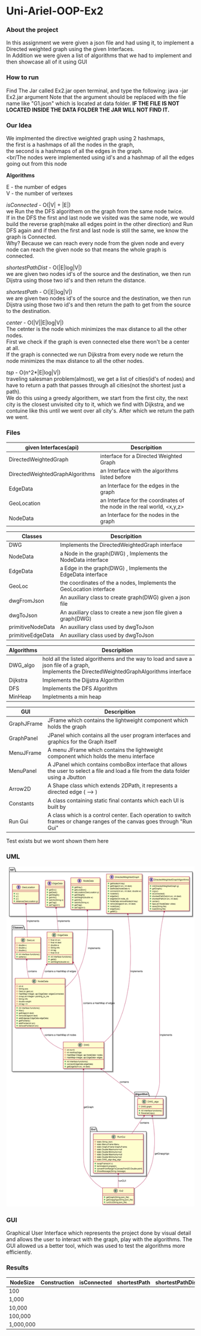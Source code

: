 # Uni-Ariel-OOP-Ex2

### About the project
In this assignment we were given a json file and had using it, to implement a Directed weighted graph using the given Interfaces.<br/>
In Addition we were given a list of algorithms that we had to implement and then showcase all of it using GUI

### How to run
Find The Jar called Ex2.jar
open terminal, and type the following: java -jar Ex2.jar argument
Note that the argument should be replaced with the file name like "G1.json" which is located at data folder.
**IF THE FILE IS NOT LOCATED INSIDE THE DATA FOLDER THE JAR WILL NOT FIND IT.**

### Our Idea
We implmented the directive weighted graph using 2 hashmaps,<br/>
the first is a hashmaps of all the nodes in the graph,<br/>
the second is a hashmaps of all the edges in the graph.<br/>
<br/The nodes were implemented using id's and a hashmap of all the edges going out from this node<br/>

__Algorithms__<br/>

E - the number of edges<br/>
V - the number of vertexes


_isConnected_ - O(|V| + |E|)<br/>
we Run the the DFS algorithem on the graph from the same node twice.<br/>If in the DFS the first and last node we visited was the same node,
we would build the reverse graph(make all edges point in the other direction) and Run DFS again and if then the first and last node is still the same, we know the graph is Connected.<br> Why? Because we can reach every node from the given node and every node can reach the given node so that means the whole graph is connected. 

_shortestPathDist_ - O(|E|log|V|)<br/>
we are given two nodes id's of the source and the destination, we then run Dijstra using those two id's and then return the distance.

_shortestPath_ - O(|E|log|V|)<br/>
we are given two nodes id's of the source and the destination, we then run Dijstra using those two id's and then return the path to get from the source to the destination.

_center_ - O(|V||E|log|V|)<br/>
The cetnter is the node which minimizes the max distance to all the other nodes.<br/>
First we check if the graph is even connected else there won't be a center at all.<br>
If the graph is connected we run Dijkstra from every node we return the node minimizes the max distance to all the other nodes.

_tsp_ - O(n^2*|E|log|V|)<br/>
traveling salesman problem(almost), we get a list of cities(id's of nodes) and have to return a path that passes through all cities(not the shortest just a path).<br/>
We do this using a greedy algorithem, we start from the first city, the next city is the closest unvisited city to it, which we find with Dijkstra, and we contuine like this until we went over all city's. After which we return the path we went.


### Files 

| given Interfaces(api)| Descripition |
| ---------- | --------- |
| DirectedWeightedGraph | interface for a Directed Weighted Graph |
| DirectedWeightedGraphAlgorithms  |  an Interface with the algorithms listed before |
| EdgeData | an Interface for the edges in the graph   |
| GeoLocation | an Interface for the coordinates of the node in the real world, <x,y,z>   |
| NodeData | an Interface for the nodes in the graph    |


| Classes| Descripition |
| ---------- | --------- |
| DWG | Implements the DirectedWeightedGraph interface |
| NodeData | a Node in the graph(DWG) , Implements the NodeData interface  |
| EdgeData | a Edge in the graph(DWG) , Implements the EdgeData interface   |
| GeoLoc | the coordinates of the a nodes,  Implements the GeoLocation interface |
| dwgFromJson| An auxiliary class to create graph(DWG) given a json file   |
| dwgToJson|  An auxiliary class to create a new json file given a graph(DWG)  |
| primitiveNodeData|  An auxiliary class used by dwgToJson  |
| primitiveEdgeData|  An auxiliary class used by dwgToJson  |

| Algorithms| Descripition |
| ---------- | --------- |
| DWG_algo | hold all the listed algorithems and the way to load and save a json file of a graph,</br> Implements the DirectedWeightedGraphAlgorithms interface |
| Dijkstra  | Implements the Dijjstra Algorithm  |
| DFS |  Implements the DFS Algorithm  |
| MinHeap |  Impletments a min heap  |

| GUI| Descripition |
| ---------- | --------- |
| GraphJFrame | JFrame which contains the lightweight component which holds the graph  |
| GraphPanel | JPanel which contains all the user program interfaces and graphics for the Graph itself |
| MenuJFrame | A menu JFrame which contains the lightweight component which holds the menu interface |
| MenuPanel | A JPanel which contains comboBox interface that allows the user to select a file and load a file from the data folder using a Jbutton |
| Arrow2D | A Shape class which extends 2DPath, it represents a directed edge ( --> ) |
| Constants | A class containing static final contants which each UI is built by |
| Run Gui | A class which is a control center. Each operation to switch frames or change ranges of the canvas goes through "Run Gui"  |

Test exists but we wont shown them here

### UML
![alt text](https://github.com/Inon-Sinn/Uni-Ariel-OOP-Ex2/blob/master/complete.png)

### GUI
Graphical User Interface which represents the project done by visual detail and allows the user to 
interact with the graph, play with the algorithms. The GUI allowed us a better tool, which was used to test the algorithms more efficiently.

### Results

| NodeSize| Construction |isConnected|shortestPath|shortestPathDist|center|tsp|
| ---------- | --------- |--------- | --------- |--------- | --------- |--------- |
| 100 |||||||
| 1,000 |||||||
| 10,000 |||||||
| 100,000 |||||||
| 1,000,000 |||||||








